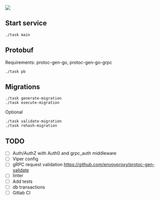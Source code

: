 ![](https://s1.gifyu.com/images/nLJguQ9---Imgur.gif)

## Start service

`./task main`

## Protobuf

Requirements: protoc-gen-go, protoc-gen-go-grpc

```
./task pb
```

## Migrations
```
./task generate-migration
./task execute-migration
```

Optional 
```
./task validate-migration
./task rehash-migration
```

## TODO

- [ ] Auth/AuthZ with Auth0 and grpc_auth middleware
- [ ] Viper config
- [ ] gRPC request validation https://github.com/envoyproxy/protoc-gen-validate
- [ ] linter
- [ ] Add tests
- [ ] db transactions
- [ ] Gitlab CI